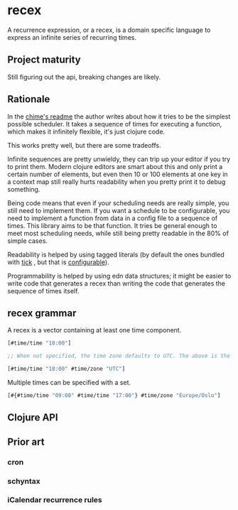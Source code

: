 # recex

A recurrence expression, or a recex, is a domain specific language to
express an infinite series of recurring times.

## Project maturity

Still figuring out the api, breaking changes are likely.

## Rationale

In the [chime's readme](https://github.com/jarohen/chime#the-big-idea-behind-chime)
the author writes about how it tries to be the simplest possible scheduler.
It takes a sequence of times for executing a function, which makes it
infinitely flexible, it's just clojure code.

This works pretty well, but there are some tradeoffs.

Infinite sequences are pretty unwieldy, they can trip up your editor
if you try to print them. Modern clojure editors are smart about this
and only print a certain number of elements, but even then 10 or 100
elements at one key in a context map still really hurts readability
when you pretty print it to debug something.

Being code means that even if your scheduling needs are really simple, you still
need to implement them. If you want a schedule to be configurable, you need to
implement a function from data in a config file to a sequence of times.
This library aims to be that function. It tries be general enough to meet most
scheduling needs, while still being pretty readable in the 80% of simple cases.

Readability is helped by using tagged literals
(by default the ones bundled with [tick](https://juxt.pro/tick/docs/index.html)
, but that is [configurable](https://juxt.pro/tick/docs/index.html#_serialization)).

Programmability is helped by using edn data structures; it might be easier to
write code that generates a recex than writing the code that generates the
sequence of times itself.

## recex grammar

A recex is a vector containing at least one time component.

```clojure
[#time/time "18:00"]

;; When not specified, the time zone defaults to UTC. The above is the same as:

[#time/time "18:00" #time/zone "UTC"]
```

Multiple times can be specified with a set.

```clojure
[#{#time/time "09:00" #time/time "17:00"} #time/zone "Europe/Oslo"]
```

## Clojure API


## Prior art

### cron

### schyntax

### iCalendar recurrence rules
